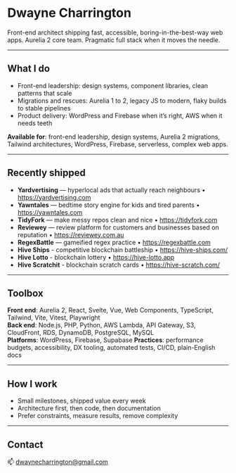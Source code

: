 # Dwayne Charrington

Front-end architect shipping fast, accessible, boring-in-the-best-way web apps. Aurelia 2 core team. Pragmatic full stack when it moves the needle.

---

## What I do
- Front-end leadership: design systems, component libraries, clean patterns that scale
- Migrations and rescues: Aurelia 1 to 2, legacy JS to modern, flaky builds to stable pipelines
- Product delivery: WordPress and Firebase when it’s right, AWS when it needs teeth

**Available for**: front-end leadership, design systems, Aurelia 2 migrations, Tailwind architectures, WordPress, Firebase, serverless, complex web apps.

---

## Recently shipped
- **Yardvertising** — hyperlocal ads that actually reach neighbours • https://yardvertising.com  
- **Yawntales** — bedtime story engine for kids and tired parents • https://yawntales.com  
- **TidyFork** — make messy repos clean and nice • https://tidyfork.com  
- **Reviewey** — review platform for customers and businesses based on reputation • https://reviewey.com.au  
- **RegexBattle** — gameified regex practice • https://regexbattle.com
- **Hive Ships** - competitive blockchain battleship • https://hive-ships.com/
- **Hive Lotto** - blockchain lottery • https://hive-lotto.app
- **Hive Scratchit** - blockchain scratch cards • https://hive-scratch.com/

---

## Toolbox
**Front end**: Aurelia 2, React, Svelte, Vue, Web Components, TypeScript, Tailwind, Vite, Vitest, Playwright  
**Back end**: Node.js, PHP, Python, AWS Lambda, API Gateway, S3, CloudFront, RDS, DynamoDB, PostgreSQL, MySQL  
**Platforms**: WordPress, Firebase, Supabase
**Practices**: performance budgets, accessibility, DX tooling, automated tests, CI/CD, plain-English docs

---

## How I work
- Small milestones, shipped value every week
- Architecture first, then code, then documentation
- Prefer constraints, measure results, remove complexity

---

## Contact
📫 dwaynecharrington@gmail.com

